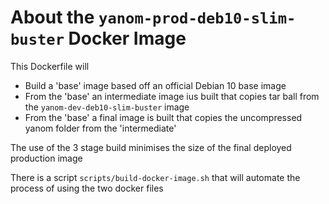 # About the `yanom-prod-deb10-slim-buster` Docker Image

This Dockerfile will 
 - Build a 'base' image based off an official Debian 10 base image
 - From the 'base' an intermediate image ius built that copies tar ball from the `yanom-dev-deb10-slim-buster` image
 - From the 'base' a final image is built that copies the uncompressed yanom folder from the 'intermediate'
   
The use of the 3 stage build minimises the size of the final deployed production image

There is a script `scripts/build-docker-image.sh` that will automate the process of using the two docker files